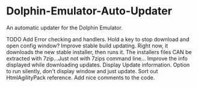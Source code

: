 # Dolphin-Emulator-Auto-Updater
An automatic updater for the Dolphin Emulator.

TODO
Add Error checking and handlers.
Hold a key to stop download and open config window?
Improve stable build updating. Right now, it downloads the new stable installer, then runs it. The installers files CAN be extracted with 7zip...Just not with 7zips command line...
Improve the info displayed while downloading updates.
Display Update information.
Option to run silently, don't display window and just update.
Sort out HtmlAgilityPack reference.
Add nice comments to the code.
